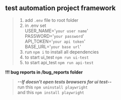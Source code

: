 ## test automation project framework

>1. add `.env` file to root folder
>2. in .env set <br>
>USER_NAME='`your user name`'<br>
>PASSWORD='`your password`'<br>
>API_TOKEN='`your api token`'<br>
>BASE_URL='`your base url`'<br>
>3. run `npm i` to install all dependencies
>4. to start ui_test `npm run ui-test`
>5. to start api_test `npm run api-test`

**!!! bug reports in /bug_reports folder**

>***--If doesn't open tests browsers for ui test--***<br>
run this `npm uninstall playwright`<br>
and this `npm install playwright`
